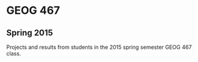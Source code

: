 # GEOG 467
## Spring 2015
Projects and results from students in the 2015 spring semester GEOG 467 class.

